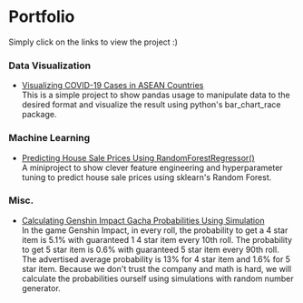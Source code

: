 # Portfolio
Simply click on the links to view the project :)

### Data Visualization
* [Visualizing COVID-19 Cases in ASEAN Countries](http://htmlpreview.github.io/?https://rawcdn.githack.com/regohutagaol/Portfolio/2728c3e4fca86c6701acfe40a4d66dbaf733f6ec/Visualizing%20COVID19%20Cases%20in%20ASEAN%20Countries/covid19asean.html)  
  This is a simple project to show pandas usage to manipulate data to the desired format and visualize the result using python's bar_chart_race package.

### Machine Learning
* [Predicting House Sale Prices Using RandomForestRegressor()](https://github.com/regohutagaol/Portfolio/blob/main/Predicting%20House%20Sale%20Prices%20using%20Machine%20Learning/house.ipynb)  
  A miniproject to show clever feature engineering and hyperparameter tuning to predict house sale prices using sklearn's Random Forest.

### Misc.
* [Calculating Genshin Impact Gacha Probabilities Using Simulation](https://github.com/regohutagaol/Portfolio/blob/main/Genshin%20Impact%20Gacha%20Probabilities/genshin.py)  
  In the game Genshin Impact, in every roll, the probability to get a 4 star item is 5.1% with guaranteed 1 4 star item every 10th roll. The probability to get 5 star item is 0.6% with guaranteed 5 star item every 90th roll. The advertised average probability is 13% for 4 star item and 1.6% for 5 star item. Because we don't trust the company and math is hard, we will calculate the probabilities ourself using simulations with random number generator.
